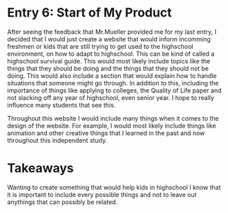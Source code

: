 # Entry 6:  Start of My Product

After seeing the feedback that Mr.Mueller provided me for my last entry, I decided 
that I would just create a website that would inform incomming freshmen or kids 
that are still trying to get used to the highschool environment, on how to adapt to highschool.
This can be kind of called a highschool survival guide. This would most likely include 
topics like the things that they should be doing and the things that they should not be doing.
This would also include a section that would explain how to handle situations that someone might
go through. In addition to this, including the importance of things like applying to colleges, the Quality of Life paper
and not slacking off any year of highschool, even senior year. I hope to really influence many students that see this. 

Throughout this website I would include many things when it comes to the design of the website. 
For example, I would most likely include things like animation and other creative things that 
I learned in the past and now throughout this independent study.

 

# Takeaways

Wanting to create something that would help kids in highschool I know that it is important
to include every possible things and not to leave out anythings that can possibly be 
related.